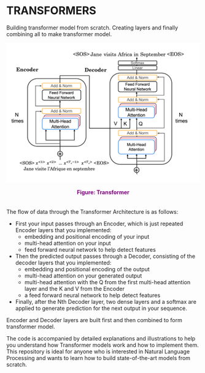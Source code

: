 # TRANSFORMERS
Building transformer model from scratch. Creating layers and finally combining all to make transformer model.

<img src="transformer.png" alt="Transformer" width="550"></img>

<caption><center><font color='purple'><b>Figure: Transformer</b></font></center></caption>
<br>
<br>
The flow of data through the Transformer Architecture is as follows:

* First your input passes through an Encoder, which is just repeated Encoder layers that you implemented:
    - embedding and positional encoding of your input
    - multi-head attention on your input
    - feed forward neural network to help detect features
* Then the predicted output passes through a Decoder, consisting of the decoder layers that you implemented:
    - embedding and positional encoding of the output
    - multi-head attention on your generated output
    - multi-head attention with the Q from the first multi-head attention layer and the K and V from the Encoder
    - a feed forward neural network to help detect features
* Finally, after the Nth Decoder layer, two dense layers and a softmax are applied to generate prediction for the next output in your sequence.

Encoder and Decoder layers are built first and then combined to form transformer model.
 
The code is accompanied by detailed explanations and illustrations to help you understand how Transformer models work and how to implement them. This repository is ideal for anyone who is interested in Natural Language Processing and wants to learn how to build state-of-the-art models from scratch.
